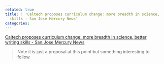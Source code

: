 ```yaml
---
related: true
title: ! 'Caltech proposes curriculum change: more breadth in science, better writing
  skills - San Jose Mercury News'
categories: 
---
```

[Caltech proposes curriculum change: more breadth in science, better writing
skills - San Jose Mercury News][1]

> Note it is just a proposal at this point but something interesting to
follow. 

[1]: http://www.mercurynews.com/news/ci_14404493

